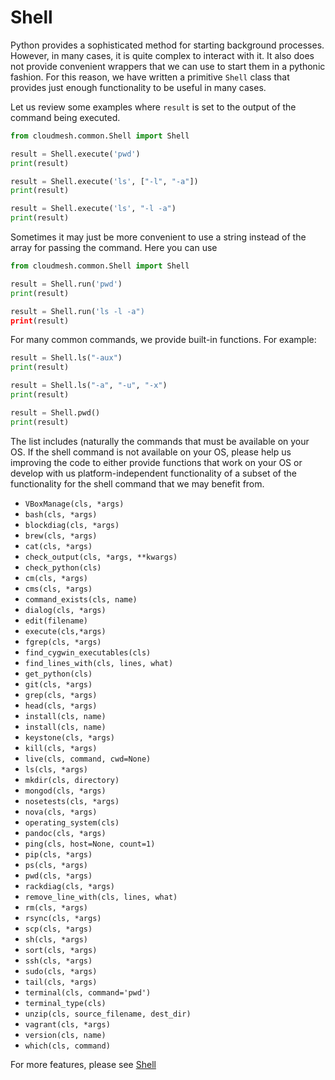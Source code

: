 # Shell

Python provides a sophisticated method for starting background processes.
However, in many cases, it is quite complex to interact with it. It also
does not provide convenient wrappers that we can use to start them in a
pythonic fashion. For this reason, we have written a primitive `Shell`
class that provides just enough functionality to be useful in many
cases.

Let us review some examples where `result` is set to the 
output of the command being executed.


```python
from cloudmesh.common.Shell import Shell

result = Shell.execute('pwd')
print(result)

result = Shell.execute('ls', ["-l", "-a"])
print(result)

result = Shell.execute('ls', "-l -a")
print(result)
```

Sometimes it may just be more convenient to use a string instead of
the array for passing the command. Here you can use

```python
from cloudmesh.common.Shell import Shell

result = Shell.run('pwd')
print(result)

result = Shell.run('ls -l -a")
print(result)
```


For many common commands, we provide built-in functions. For example:

```python
result = Shell.ls("-aux")
print(result)

result = Shell.ls("-a", "-u", "-x")
print(result)

result = Shell.pwd()
print(result)
```

The list includes (naturally the commands that must be available on your OS.
If the shell command is not available on your OS, please help us
improving the code to either provide functions that work on your OS or
develop with us platform-independent functionality of a subset of the
functionality for the shell command that we may benefit from.

* `VBoxManage(cls, *args)`
* `bash(cls, *args)`
* `blockdiag(cls, *args)`
* `brew(cls, *args)`
* `cat(cls, *args)`
* `check_output(cls, *args, **kwargs)`
* `check_python(cls)`
* `cm(cls, *args)`
* `cms(cls, *args)`
* `command_exists(cls, name)`
* `dialog(cls, *args)`
* `edit(filename)`
* `execute(cls,*args)`
* `fgrep(cls, *args)`
* `find_cygwin_executables(cls)`
* `find_lines_with(cls, lines, what)`
* `get_python(cls)`
* `git(cls, *args)`
* `grep(cls, *args)`
* `head(cls, *args)`
* `install(cls, name)`
* `install(cls, name)`
* `keystone(cls, *args)`
* `kill(cls, *args)`
* `live(cls, command, cwd=None)`
* `ls(cls, *args)`
* `mkdir(cls, directory)`
* `mongod(cls, *args)`
* `nosetests(cls, *args)`
* `nova(cls, *args)`
* `operating_system(cls)`
* `pandoc(cls, *args)`
* `ping(cls, host=None, count=1)`
* `pip(cls, *args)`
* `ps(cls, *args)`
* `pwd(cls, *args)`
* `rackdiag(cls, *args)`
* `remove_line_with(cls, lines, what)`
* `rm(cls, *args)`
* `rsync(cls, *args)`
* `scp(cls, *args)`
* `sh(cls, *args)`
* `sort(cls, *args)`
* `ssh(cls, *args)`
* `sudo(cls, *args)`
* `tail(cls, *args)`
* `terminal(cls, command='pwd')`
* `terminal_type(cls)`
* `unzip(cls, source_filename, dest_dir)`
* `vagrant(cls, *args)`
* `version(cls, name)`
* `which(cls, command)`

For more features, please see [Shell](https://cloudmesh.github.io/cloudmesh-manual/api/cloudmesh.common.html?highlight=shell#module-cloudmesh.common.Shell)
